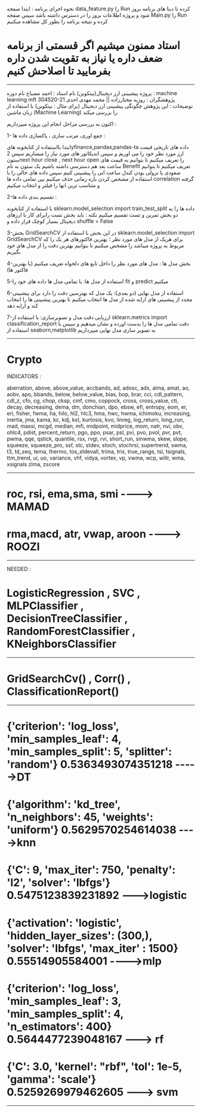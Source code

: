 نحوه اجرای برنامه :
ابتدا صفحه data_feature.py را Run کرده تا دیتا های برنامه بروز شود و پروژه اطلاعات بروز را در دسترس داشته باشد
سپس صفحه Main.py را Run کرده و نتیجه برنامه را بطور کل مشاهده میکنیم

#  استاد ممنون میشیم اگر قسمتی از برنامه ضعف داره یا نیاز به تقویت شدن داره  بفرمایید تا اصلاحش کنیم

-------------------------------------------------------------------------------------------------

پروژه پیشبینی ارز دیجیتال(بیتکوین)
نام استاد : احمد مصباح
نام دوره : machine learning mft 304520-21
پژوهشگران : روزبه مختارزاده  ||  محمد مهدی احدی
توضیحات : این پژوهش چگونگی پیشبینی ارز دیجیتال (برای مثال : بیتکوین) با استفاده از زبان ماشین (Machine Learning) را بررسی میکند.

اکنون به بررسی مراحل انجام این پروژه میپردازیم :


1- جمع اوری، مرتب سازی ، پاکسازی داده ها :

ابتدا بااستفاده از کتابخونه هایyfinance,pandas,pandas-ta داده های تاریخی قیمت ارز مورد نظر خود را می اوریم و سپس اندیکاتور های مورد نیاز را میسازیم
سپس 2 ستونnext hour close , next hour open را تعریف میکنیم تا بتوانیم به قیمت های ساعت بعد  هم دسترسی داشته باشیم
یک ستون به نام Benefit  تعریف میکنیم تا بتوانیم صعودی یا نزولی بودن کندل ساعت اتی را پیشبینی کنیم
سپس داده های خالی را با استفاده از مشخص کردن بازه زمانی  حذف میکنیم 
بین تمامی داده ها correlation گرفته و متناسب ترین انها را فیلتر و انتخاب میکنیم 

2-تقسیم بندی داده ها :

با استفاده از کتابخونه sklearn.model_selection import train_test_split  داده ها را به دو بخش تمرین و تست تقسیم میکنیم 
نکته : باید بخش تست رابرای کار با ارزهای دیجیتال بسیار کوچک قرار داده و shuffle =  False


3-بخش GridSearchCV 
در این بخش با استفاده از sklearn.model_selection import GridSearchCV برای هریک از مدل های مورد نظر ؛ بهترین فاکتورهای هر یک را که مربوط به پروژه میباشد را مشخص میکنیم تا بتوانیم بهترین دقت را از مدل های خود بگیریم


4-بخش مدل ها :
مدل های مورد نظر را داخل تابع های دلخواه تعریف میکنیم (با بهترین فاکتور ها)


5-استفاده از مدل ها:
با تمامی مدل ها داده های خود را fit و predict میکنیم


6-استفاده از مدل نهایی (دو بعدی):
یک مدل که بهترسین دقت را دارد برای پیشبینی مجدد از پیشبینی های ارایه شده از مدل ها انتخاب میکنیم تا بهترین پیشبینی ها را انتخاب کند و ارایه دهد


7-ارزیابی دقت مدل و تصویرسازی:
با استفاده از sklearn.metrics import classification_report دقت تمامی مدل ها را بدست اورده و نشان میدهیم و سپس با استفاده از seaborn,matplotlib  به تصویر سازی مدل نهایی میپردازیم


-----------------------------------------------------------------------------------------------------

# Crypto

INDICATORS :

aberration, above, above_value, accbands, ad, adosc, adx,
alma, amat, ao, aobv, apo, bbands,
below, below_value, bias, bop, brar, cci, cdl_pattern, cdl_z,
cfo, cg, chop, cksp, cmf, cmo, coppock, cross, cross_value,
cti, decay, decreasing, dema, dm, donchian, dpo, ebsw, efi,
entropy, eom, er, eri, fisher, fwma, ha, hilo, hl2, hlc3, hma, hwc,
hwma, ichimoku, increasing, inertia, jma, kama, kc, kdj, kst, kurtosis,
kvo, linreg, log_return, long_run, mad, massi, mcgd, median, mfi,
midpoint, midprice, mom, natr, nvi, obv, ohlc4, pdist, percent_return, pgo,
ppo, psar, psl, pvi, pvo, pvol, pvr, pvt, pwma, qqe, qstick, quantile,
rsx, rvgi, rvi, short_run, sinwma, skew, slope, squeeze,
squeeze_pro, ssf, stc, stdev, stoch, stochrsi, supertrend, swma, t3, td_seq,
tema, thermo, tos_stdevall, trima, trix, true_range, tsi, tsignals, ttm_trend,
ui, uo, variance, vhf, vidya, vortex, vp, vwma, wcp, willr, wma, xsignals
zlma, zscore

-----------------------------------------------------------------------------------------------------

# roc, rsi, ema,sma, smi ----> MAMAD

# rma,macd, atr, vwap, aroon ----> ROOZI

-----------------------------------------------------------------------------------------------------
NEEDED :

# LogisticRegression , SVC , MLPClassifier , DecisionTreeClassifier , RandomForestClassifier , KNeighborsClassifier

-----------------------------------------------------------------------------------------------------
# GridSearchCv() , Corr() , ClassificationReport()
-----------------------------------------------------------------------------------------------------

# {'criterion': 'log_loss', 'min_samples_leaf': 4, 'min_samples_split': 5, 'splitter': 'random'} 0.5363493074351218 ----->DT

# {'algorithm': 'kd_tree', 'n_neighbors': 45, 'weights': 'uniform'} 0.5629570254614038 ---->knn

# {'C': 9, 'max_iter': 750, 'penalty': 'l2', 'solver': 'lbfgs'} 0.5475123839231892 --->logistic

# {'activation': 'logistic', 'hidden_layer_sizes': (300,), 'solver': 'lbfgs', 'max_iter' : 1500} 0.55514905584001 ---->mlp

# {'criterion': 'log_loss', 'min_samples_leaf': 3, 'min_samples_split': 4, 'n_estimators': 400} 0.5644477239048167 ---> rf

# {'C': 3.0, 'kernel': "rbf", 'tol': 1e-5, 'gamma': 'scale'}  0.5259269979462605  ---> svm
-----------------------------------------------------------------------------------------------------
